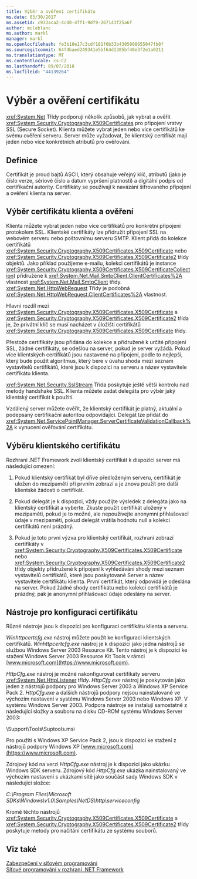 ```yaml
---
title: Výběr a ověření certifikátu
ms.date: 03/30/2017
ms.assetid: c933aca2-4cd0-4ff1-9df9-267143f25a6f
author: mcleblanc
ms.author: markl
manager: markl
ms.openlocfilehash: fe3b10e17c3cdf181f0b33b4305008655047fb0f
ms.sourcegitcommit: 64f4baed249341e5bf64d1385bf48e3f2e1a0211
ms.translationtype: MT
ms.contentlocale: cs-CZ
ms.lasthandoff: 09/07/2018
ms.locfileid: "44139264"
---
```

# <a name="certificate-selection-and-validation"></a>Výběr a ověření certifikátu
<xref:System.Net> Třídy podporují několik způsobů, jak vybrat a ověřit <xref:System.Security.Cryptography.X509Certificates> pro připojení vrstvy SSL (Secure Socket). Klienta můžete vybrat jeden nebo více certifikátů ke svému ověření serveru. Server může vyžadovat, že klientský certifikát mají jeden nebo více konkrétních atributů pro ověřování.  
  
## <a name="definition"></a>Definice  
 Certifikát je proud bajtů ASCII, který obsahuje veřejný klíč, atributů (jako je číslo verze, sériové číslo a datum vypršení platnosti) a digitální podpis od certifikační autority. Certifikáty se používají k navázání šifrovaného připojení a ověření klienta na server.  
  
## <a name="client-certificate-selection-and-validation"></a>Výběr certifikátu klienta a ověření  
 Klienta můžete vybrat jeden nebo více certifikátů pro konkrétní připojení protokolem SSL. Klientské certifikáty lze přidružit připojení SSL na webovém serveru nebo poštovnímu serveru SMTP. Klient přidá do kolekce certifikátů <xref:System.Security.Cryptography.X509Certificates.X509Certificate> nebo <xref:System.Security.Cryptography.X509Certificates.X509Certificate2> třídy objektů. Jako příklad použijeme e-mailu, kolekci certifikátů je instance <xref:System.Security.Cryptography.X509Certificates.X509CertificateCollection>) přidružené k <xref:System.Net.Mail.SmtpClient.ClientCertificates%2A> vlastnost <xref:System.Net.Mail.SmtpClient> třídy. <xref:System.Net.HttpWebRequest> Třídy je podobná <xref:System.Net.HttpWebRequest.ClientCertificates%2A> vlastnost.  
  
 Hlavní rozdíl mezi <xref:System.Security.Cryptography.X509Certificates.X509Certificate> a <xref:System.Security.Cryptography.X509Certificates.X509Certificate2> třída je, že privátní klíč se musí nacházet v úložišti certifikátů <xref:System.Security.Cryptography.X509Certificates.X509Certificate> třídy.  
  
 Přestože certifikáty jsou přidána do kolekce a přidružené k určité připojení SSL, žádné certifikáty, se odešlou na server, pokud je server vyžádá. Pokud více klientských certifikátů jsou nastavené na připojení, podle to nejlepší, který bude použit algoritmus, který bere v úvahu shoda mezi seznam vystavitelů certifikátů, které jsou k dispozici na serveru a název vystavitele certifikátu klienta.  
  
 <xref:System.Net.Security.SslStream> Třída poskytuje ještě větší kontrolu nad metody handshake SSL. Klienta můžete zadat delegáta pro výběr jaký klientský certifikát k použití.  
  
 Vzdálený server můžete ověřit, že klientský certifikát je platný, aktuální a podepsaný certifikační autoritou odpovídající. Delegát lze přidat do <xref:System.Net.ServicePointManager.ServerCertificateValidationCallback%2A> k vynucení ověřování certifikátu.  
  
## <a name="client-certificate-selection"></a>Výběru klientského certifikátu  
 Rozhraní .NET Framework zvolí klientský certifikát k dispozici server má následující omezení:  
  
1.  Pokud klientský certifikát byl dříve předloženým serveru, certifikát je uložen do mezipaměti při prvním zobrazí a je znovu použít pro další klientské žádosti o certifikát.  
  
2.  Pokud delegát je k dispozici, vždy použijte výsledek z delegáta jako na klientský certifikát a vyberte. Zkuste použít certifikát uložený v mezipaměti, pokud je to možné, ale nepoužívejte anonymní přihlašovací údaje v mezipaměti, pokud delegát vrátila hodnotu null a kolekci certifikátů není prázdný.  
  
3.  Pokud je toto první výzva pro klientský certifikát, rozhraní zobrazí certifikáty v <xref:System.Security.Cryptography.X509Certificates.X509Certificate> nebo <xref:System.Security.Cryptography.X509Certificates.X509Certificate2> třídy objekty přidružené k připojení k vyhledávání shody mezi seznam vystavitelů certifikátů, které jsou poskytované Server a název vystavitele certifikátu klienta. První certifikát, který odpovídá je odeslána na server. Pokud žádné shody certifikátu nebo kolekci certifikátů je prázdný, pak je anonymní přihlašovací údaje odeslány na server.  
  
## <a name="tools-for-certificate-configuration"></a>Nástroje pro konfiguraci certifikátu  
 Různé nástroje jsou k dispozici pro konfiguraci certifikátu klienta a serveru.  
  
 *Winhttpcertcfg.exe* nástroj můžete použít ke konfiguraci klientských certifikátů. *Winhttpcertcfg.exe* nástroj je k dispozici jako jedna nástrojů se službou Windows Server 2003 Resource Kit. Tento nástroj je k dispozici ke stažení Windows Server 2003 Resource Kit Tools v rámci [www.microsoft.com](https://www.microsoft.com).  
  
*HttpCfg.exe* nástroj je možné nakonfigurovat certifikáty serveru <xref:System.Net.HttpListener> třídy. *HttpCfg.exe* nástroj je poskytován jako jeden z nástrojů podpory pro Windows Server 2003 a Windows XP Service Pack 2. *HttpCfg.exe* a dalších nástrojů podpory nejsou nainstalované ve výchozím nastavení v systému Windows Server 2003 nebo Windows XP. V systému Windows Server 2003. Podpora nástroje se instalují samostatně z následující složky a souboru na disku CD-ROM systému Windows Server 2003:  
  
 \Support\Tools\Suptools.msi  
  
 Pro použití s Windows XP Service Pack 2, jsou k dispozici ke stažení z nástrojů podpory Windows XP [www.microsoft.com](https://www.microsoft.com).  
  
 Zdrojový kód na verzi *HttpCfg.exe* nástroj je k dispozici jako ukázku Windows SDK serveru. Zdrojový kód *HttpCfg.exe* ukázka nainstalovaný ve výchozím nastavení s ukázkami sítě jako součást sady Windows SDK v následující složce:  
  
 *C:\Program Files\Microsoft SDKs\Windows\v1.0\Samples\NetDS\http\serviceconfig*  
  
 Kromě těchto nástrojů <xref:System.Security.Cryptography.X509Certificates.X509Certificate> a <xref:System.Security.Cryptography.X509Certificates.X509Certificate2> třídy poskytuje metody pro načítání certifikátu ze systému souborů.  
  
## <a name="see-also"></a>Viz také  
 [Zabezpečení v síťovém programování](../../../docs/framework/network-programming/security-in-network-programming.md)  
 [Síťové programování v rozhraní .NET Framework](../../../docs/framework/network-programming/index.md)
